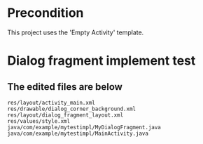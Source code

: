 
# Precondition

This project uses the 'Empty Activity' template.

# Dialog fragment implement test

## The edited files are below

```
res/layout/activity_main.xml
res/drawable/dialog_corner_background.xml
res/layout/dialog_fragment_layout.xml
res/values/style.xml
java/com/example/mytestimpl/MyDialogFragment.java
java/com/example/mytestimpl/MainActivity.java
```


